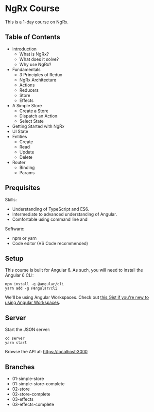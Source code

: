 # NgRx Course

This is a 1-day course on NgRx.

## Table of Contents

* Introduction
  * What is NgRx?
  * What does it solve?
  * Why use NgRx?
* Fundamentals
  * 3 Principles of Redux
  * NgRx Architecture
  * Actions
  * Reducers
  * Store
  * Effects
* A Simple Store
  * Create a Store
  * Dispatch an Action
  * Select State
* Getting Started with NgRx
* UI State
* Entities
  * Create
  * Read
  * Update
  * Delete
* Router
  * Binding
  * Params

## Prequisites

Skills:

* Understanding of TypeScript and ES6.
* Intermediate to advanced understanding of Angular.
* Comfortable using command line and 

Software:

* npm or yarn
* Code editor (VS Code recommended)

## Setup

This course is built for Angular 6.
As such, you will need to install the Angular 6 CLI:

```
npm install -g @angular/cli
yarn add -g @angular/cli
```

We'll be using Angular Workspaces.
Check out [this Gist if you're new to using Angular Workspaces](https://gist.github.com/blove/11ee297ec2e0d8940b0bb04e53ee76ca).

## Server

Start the JSON server:

```
cd server
yarn start
```

Browse the API at: [https://localhost:3000](https://localhost:3000)

## Branches

* 01-simple-store
* 01-simple-store-complete
* 02-store
* 02-store-complete
* 03-effects
* 03-effects-complete